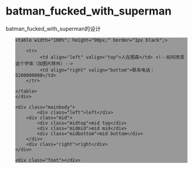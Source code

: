 # batman_fucked_with_superman
batman_fucked_with_superman的设计

<!DOCTYPE html PUBLIC "-//W3C//DTD XHTML 1.0 Transitional//EN" "http://www.w3.org/TR/xhtml1/DTD/xhtml1-transitional.dtd">
<html xmlns="http://www.w3.org/1999/xhtml">
<head>
<meta http-equiv="Content-Type" content="text/html; charset=utf-8" />
<style type="text/css">
.wrap{width:90%;
	      background:#999;
	      margin:0 auto;}

.head{width:100%; 
	  	   height:90px;
	  	   background:#0F6;}

.mainbody{width:99%;
		           height:310px; 
		           margin:0 auto; 
		           background:#FF0;
				}

.left{width:15%;height:300px;float:left; background:#0FF}
.mid{width:70%;height:300px; float:left; background:#CF9; margin:0 auto}
.right{width:15%;height:300px;float:right; background:#3F0}

.midtop{ width:90%; height:100px; background:#00F; clear:both; margin-top:5px; margin-left:45px;}
.midmid{ width:90%; height:100px; background:#F0F; margin:0 auto; margin-top:5px}
.midbottom{ width:90%; height:100px; background:#FF0; margin:0 auto; margin-top:5px}

.foot{width:100%; height:40px; background:#F00}

</style>
<title>无标题文档</title>
</head>

<body>
<div class="wrap">
	<div class="head">
    
    <table width="100%"; height="90px;" border="1px black";>

        <tr> 
             <td align="left" valign="top">人在图森</td> <!--如何改变这个字体（加图片除外）-->
             <td align="right" valign="bottom">联系电话：5200000000</td>
        </tr>
    
    </table>
    </div>
    
    <div class="mainbody">
    		<div class="left">left</div>
		<div class="mid"> 
			<div class="midtop">mid top</div>
            <div class="midmid">mid mid</div>
            <div class="midbottom">mid bottom</div>
        </div>
		<div class="right">right</div>
    </div>
    
    <div class="foot"></div>
</div>
</body>
</html>

